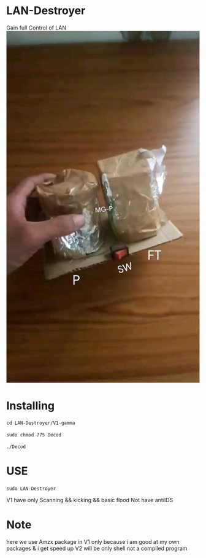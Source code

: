# LAN-Destroyer

Gain full Control of LAN 
![Himage](images/Himage.jpg)
# Installing 

`cd LAN-Destroyer/V1-gamma`

`sudo chmod 775 Decod`

`./Decod `


# USE 

   `sudo LAN-Destroyer `

V1 have only Scanning && kicking && basic flood 
Not have antiIDS 

# Note 

here we use Amzx package in V1 only because i am good at my own packages & i get speed up 
V2 will be only shell not a compiled program 
